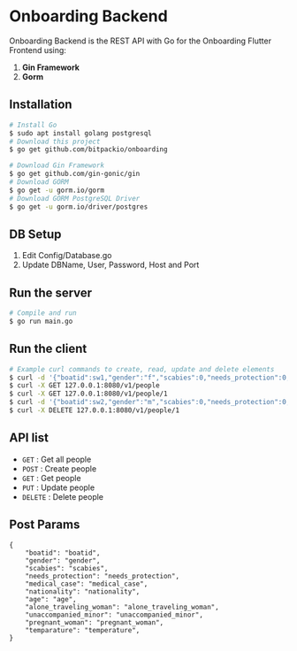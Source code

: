 # Onboarding Backend 
Onboarding Backend is the REST API with Go for the Onboarding Flutter Frontend using:
1. **Gin Framework**
2. **Gorm** 

## Installation
```bash
# Install Go
$ sudo apt install golang postgresql
# Download this project
$ go get github.com/bitpackio/onboarding

# Download Gin Framework
$ go get github.com/gin-gonic/gin
# Download GORM 
$ go get -u gorm.io/gorm
# Download GORM PostgreSQL Driver
$ go get -u gorm.io/driver/postgres
```

## DB Setup
1. Edit Config/Database.go
2. Update DBName, User, Password, Host and Port

## Run the server
```bash
# Compile and run
$ go run main.go
```

## Run the client
```bash
# Example curl commands to create, read, update and delete elements
$ curl -d '{"boatid":sw1,"gender":"f","scabies":0,"needs_protection":0,"medical_case":0,"nationality":"ly","age":26,"alone_traveling_woman":1,"unaccompanied_minor":0,"pregnant_woman":0,"temperature":37}' -X POST 127.0.0.1:8080/v1/people
$ curl -X GET 127.0.0.1:8080/v1/people
$ curl -X GET 127.0.0.1:8080/v1/people/1
$ curl -d '{"boatid":sw2,"gender":"m","scabies":0,"needs_protection":0,"medical_case":0,"nationality":"ly","age":38,"alone_traveling_woman":1,"unaccompanied_minor":0,"pregnant_woman":0,"temperature":33}' -X PUT 127.0.0.1:8080/v1/people/1
$ curl -X DELETE 127.0.0.1:8080/v1/people/1
```

## API list

* `GET` : Get all people
* `POST` : Create people
* `GET` : Get people
* `PUT` : Update people
* `DELETE` : Delete people

## Post Params
```
{
	"boatid": "boatid",
	"gender": "gender",
	"scabies": "scabies",
	"needs_protection": "needs_protection",
	"medical_case": "medical_case",
	"nationality": "nationality",
	"age": "age",
	"alone_traveling_woman": "alone_traveling_woman",
	"unaccompanied_minor": "unaccompanied_minor",
	"pregnant_woman": "pregnant_woman",
	"temparature": "temperature",
}
```
